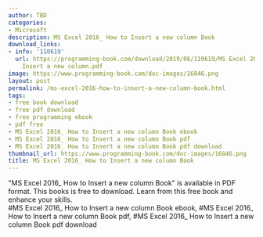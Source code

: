 ```yaml
---
author: TBD
categories:
- Microsoft
description: MS Excel 2016_ How to Insert a new column Book
download_links:
- info: '110619'
  url: https://programming-book.com/download/2019/06/110619/MS Excel 2016_ How to
    Insert a new column.pdf
image: https://www.programming-book.com/doc-images/16846.png
layout: post
permalink: /ms-excel-2016-how-to-insert-a-new-column-book.html
tags:
- free book download
- free pdf download
- free programming ebook
- pdf free
- MS Excel 2016_ How to Insert a new column Book ebook
- MS Excel 2016_ How to Insert a new column Book pdf
- MS Excel 2016_ How to Insert a new column Book pdf download
thumbnail_url: https://www.programming-book.com/doc-images/16846.png
title: MS Excel 2016_ How to Insert a new column Book
---
```


 
<div class="item-desc text-justify">
  "MS Excel 2016_ How to Insert a new column Book" is available in PDF format. This books is free to download. Learn from this free book and enhance your skills.
  <br>
  #MS Excel 2016_ How to Insert a new column Book ebook, #MS Excel 2016_ How to Insert a new column Book pdf, #MS Excel 2016_ How to Insert a new column Book pdf download
</div>
